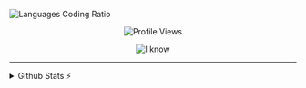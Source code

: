 ![Languages Coding Ratio](https://wakatime.com/share/@018d9414-9aad-4570-b5c3-bc3d4e8eb114/31d0b850-a0e9-4a19-a067-92cd7e1d5153.svg)

<div align="center">
  
 ![Profile Views](https://komarev.com/ghpvc/?username=aryxst)
  
 ![I know](https://skillicons.dev/icons?i=ts,react,nextjs,solidjs,vite,html,tailwind,bun,lua,debian,vscode,figma,git)
</div>

---


<details>
  <summary>Github Stats ⚡</summary>
  
  <img height="180em" src="https://github-readme-stats.vercel.app/api/top-langs/?username=Aryxst&layout=compact&theme=onedark"/>
  <img height="180em" src="https://github-readme-stats.vercel.app/api?username=aryxst&theme=onedark&show_icons=true"/>
  
</details>

